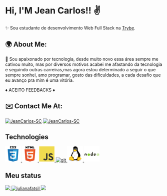 # Hi, I'M Jean Carlos!! ✌️
  <p>✨ Sou estudante de desenvolvimento Web Full Stack na <a href="https://github.com/betrybe">Trybe</a>.</p>

## 🌍 About Me:
  <p>🚀 Sou apaixonado por tecnologia, desde muito novo essa área sempre me cativou muito, mas por diversos motivos acabei me afastando da tecnologia e seguindo
  outras carreiras,mas agora estou determinado a seguir o que sempre sonhei, amo programar, gosto das dificuldades, a cada desafio que eu avanço pra mim é uma vitória.   </p>  

  <p> ♦️ ACEITO FEEDBACKS ♦️ </p>

 ##  ✉️ Contact Me At:
  <a href="https://www.linkedin.com/in/jeancarlossc/" target="blank">
  <img align="center" src="https://raw.githubusercontent.com/rahuldkjain/github-profile-readme-generator/master/src/images/icons/Social/linked-in-alt.svg"          
  alt="JeanCarlos-SC" height="40" width="40" /> 
  </a>

  <a href="https://www.instagram.com/fala_tu_jean/" target="blank">
  <img align="center" src="https://raw.githubusercontent.com/rahuldkjain/github-profile-readme-generator/master/src/images/icons/Social/instagram.svg" 
  alt="JeanCarlos-SC" height="40" width="40" />
  </a>

## Technologies
  <a href="https://developer.mozilla.org/pt-BR/docs/Web/CSS" target="_blank" rel="noreferrer"> 
  <img src="https://raw.githubusercontent.com/devicons/devicon/master/icons/css3/css3-original-wordmark.svg" alt="css" width="50" height="50"/> 
  </a> 
   
  <a href="https://developer.mozilla.org/pt-BR/docs/Web/HTML" target="_blank" rel="noreferrer"> 
  <img src="https://raw.githubusercontent.com/devicons/devicon/master/icons/html5/html5-original-wordmark.svg" alt="html" width="50" height="50"/> 
  </a> 
   
  <a href="https://developer.mozilla.org/en-US/docs/Web/JavaScript" target="_blank" rel="noreferrer"> 
  <img src="https://raw.githubusercontent.com/devicons/devicon/master/icons/javascript/javascript-original.svg" alt="javascript" width="50" height="50"/> 
  </a>
  
  <a href="https://git-scm.com/" target="_blank" rel="noreferrer"> 
  <img src="https://upload.wikimedia.org/wikipedia/commons/3/3f/Git_icon.svg" alt="git" width="50" height="50"/> 
  </a> 
  
  <a href="https://www.linux.org/" target="_blank" rel="noreferrer"> 
  <img src="https://raw.githubusercontent.com/devicons/devicon/master/icons/linux/linux-original.svg" alt="linux" width="50" height="50"/> 
  </a>
   
  <a href="https://nodejs.org" target="_blank" rel="noreferrer"> 
  <img src="https://raw.githubusercontent.com/devicons/devicon/master/icons/nodejs/nodejs-original-wordmark.svg" alt="nodejs" width="50" height="50"/> 
  </a>


## Meu status
   <a href="https://github.com/JeanCarlos-SC">
   <img height="160" src="https://github-readme-stats.vercel.app/api?username=JeanCarlosSC&show_icons=true&theme=dracula&include_all_commits=true&count_private=true"/>

   <img height="160" src="https://github-readme-streak-stats.herokuapp.com/?user=JeanCarlos-SC&theme=dracula" alt="julianafatsil" />
  
   <img height="160" src="https://github-readme-stats.vercel.app/api/top-langs/?username=JeanCarlos-SC&layout=compact&langs_count=7&theme=dracula"/>


